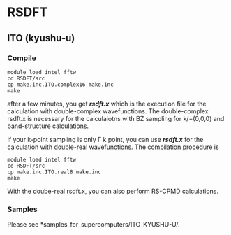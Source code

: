 # RSDFT

## ITO (kyushu-u)

### Compile

```
module load intel fftw
cd RSDFT/src
cp make.inc.ITO.complex16 make.inc
make
```

after a few minutes, you get *__rsdft.x__* which is the execution file for the calculation with double-complex wavefunctions. The double-complex rsdft.x is necessary for the calculaiotns with BZ sampling for k/=(0,0,0) and band-structure calculations.

If your k-point sampling is only &Gamma; k point, you can use *__rsdft.x__* for the calculation with double-real wavefunctions. The compilation procedure is

```
module load intel fftw
cd RSDFT/src
cp make.inc.ITO.real8 make.inc
make
```

With the doube-real rsdft.x, you can also perform RS-CPMD calculations.

### Samples
Please see *samples_for_supercomputers/ITO_KYUSHU-U/.

